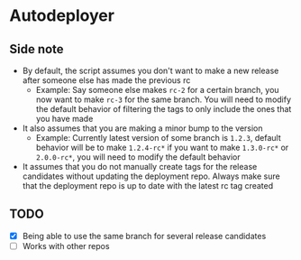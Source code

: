 # Autodeployer

## Side note

- By default, the script assumes you don't want to make a new release after someone else has made the previous rc
  - Example: Say someone else makes `rc-2` for a certain branch, you now want to make `rc-3` for the same branch. You will need to modify the default behavior of filtering the tags to only include the ones that you have made
- It also assumes that you are making a minor bump to the version
  - Example: Currently latest version of some branch is `1.2.3`, default behavior will be to make `1.2.4-rc*` if you want to make `1.3.0-rc*` or `2.0.0-rc*`, you will need to modify the default behavior
- It assumes that you do not manually create tags for the release candidates without updating the deployment repo. Always make sure that the deployment repo is up to date with the latest rc tag created

## TODO

- [X] Being able to use the same branch for several release candidates
- [ ] Works with other repos
